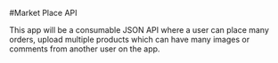 #Market Place API

This app will be a consumable JSON API where a user can place many orders, upload multiple products which can have many images or comments from another user on the app.